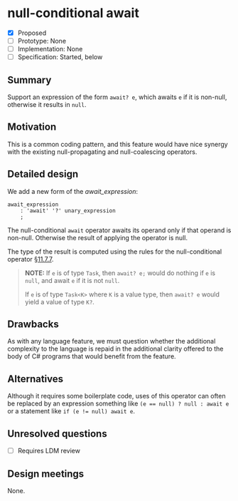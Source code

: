 # null-conditional await

* [x] Proposed
* [ ] Prototype: None
* [ ] Implementation: None
* [ ] Specification: Started, below

## Summary
[summary]: #summary

Support an expression of the form `await? e`, which awaits `e` if it is non-null, otherwise it results in `null`.

## Motivation
[motivation]: #motivation

This is a common coding pattern, and this feature would have nice synergy with the existing null-propagating and null-coalescing operators.

## Detailed design
[design]: #detailed-design

We add a new form of the *await_expression*:

```antlr
await_expression
    : 'await' '?' unary_expression
    ;
```

The null-conditional `await` operator awaits its operand only if that operand is non-null. Otherwise the result of applying the operator is null.

The type of the result is computed using the rules for the null-conditional operator [§11.7.7](https://github.com/dotnet/csharpstandard/blob/draft-v6/standard/expressions.md#1177-null-conditional-member-access).

> **NOTE:**
> If `e` is of type `Task`, then `await? e;` would do nothing if `e` is `null`, and await `e` if it is not `null`.
>
> If `e` is of type `Task<K>` where `K` is a value type, then `await? e` would yield a value of type `K?`.

## Drawbacks
[drawbacks]: #drawbacks

As with any language feature, we must question whether the additional complexity to the language is repaid in the additional clarity offered to the body of C# programs that would benefit from the feature.

## Alternatives
[alternatives]: #alternatives

Although it requires some boilerplate code, uses of this operator can often be replaced by an expression something like `(e == null) ? null : await e` or a statement like `if (e != null) await e`.

## Unresolved questions
[unresolved]: #unresolved-questions

- [ ] Requires LDM review

## Design meetings

None.
